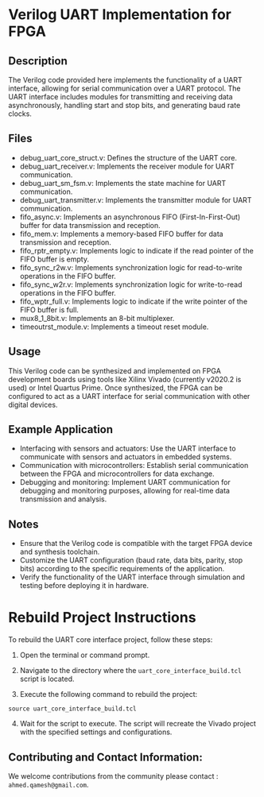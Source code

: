 # Verilog UART Implementation for FPGA
## Description
The Verilog code provided here implements the functionality of a UART interface, allowing for serial communication over a UART protocol. The UART interface includes modules for transmitting and receiving data asynchronously, handling start and stop bits, and generating baud rate clocks.

## Files
- debug_uart_core_struct.v: Defines the structure of the UART core.
- debug_uart_receiver.v: Implements the receiver module for UART communication.
- debug_uart_sm_fsm.v: Implements the state machine for UART communication.
- debug_uart_transmitter.v: Implements the transmitter module for UART communication.
- fifo_async.v: Implements an asynchronous FIFO (First-In-First-Out) buffer for data transmission and reception.
- fifo_mem.v: Implements a memory-based FIFO buffer for data transmission and reception.
- fifo_rptr_empty.v: Implements logic to indicate if the read pointer of the FIFO buffer is empty.
- fifo_sync_r2w.v: Implements synchronization logic for read-to-write operations in the FIFO buffer.
- fifo_sync_w2r.v: Implements synchronization logic for write-to-read operations in the FIFO buffer.
- fifo_wptr_full.v: Implements logic to indicate if the write pointer of the FIFO buffer is full.
- mux8_1_8bit.v: Implements an 8-bit multiplexer.
- timeoutrst_module.v: Implements a timeout reset module.

## Usage
This Verilog code can be synthesized and implemented on FPGA development boards using tools like Xilinx Vivado (currently v2020.2 is used) or Intel Quartus Prime. Once synthesized, the FPGA can be configured to act as a UART interface for serial communication with other digital devices.

## Example Application
- Interfacing with sensors and actuators: Use the UART interface to communicate with sensors and actuators in embedded systems.
- Communication with microcontrollers: Establish serial communication between the FPGA and microcontrollers for data exchange.
- Debugging and monitoring: Implement UART communication for debugging and monitoring purposes, allowing for real-time data transmission and analysis.

## Notes
- Ensure that the Verilog code is compatible with the target FPGA device and synthesis toolchain.
- Customize the UART configuration (baud rate, data bits, parity, stop bits) according to the specific requirements of the application.
- Verify the functionality of the UART interface through simulation and testing before deploying it in hardware.

# Rebuild Project Instructions

To rebuild the UART core interface project, follow these steps:

1. Open the terminal or command prompt.

2. Navigate to the directory where the `uart_core_interface_build.tcl` script is located.

3. Execute the following command to rebuild the project:

```
source uart_core_interface_build.tcl
```
4. Wait for the script to execute. The script will recreate the Vivado project with the specified settings and configurations.

## Contributing and Contact Information:
We welcome contributions from the community please contact : `ahmed.qamesh@gmail.com`.
